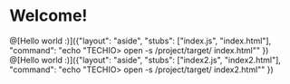 # Welcome!

@[Hello world :)]({"layout": "aside", "stubs": ["index.js", "index.html"], "command": "echo \"TECHIO> open -s /project/target/ index.html\"" })
@[Hello world :)]({"layout": "aside", "stubs": ["index2.js", "index2.html"], "command": "echo \"TECHIO> open -s /project/target/ index2.html\"" })